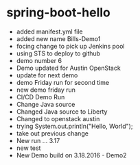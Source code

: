 # spring-boot-hello
* added manifest.yml file
* added new name Bills-Demo1
* focing change to pick up Jenkins pool
* using STS to deploy to github
* demo number 6
* Demo updated for Austin OpenStack
* update for next demo
* demo Friday run for second time
* new demo friday run
* CI/CD Demo Run 
* Change Java source
* Changed Java source to Liberty
* Changed to openstack austin 
* trying System.out.println("Hello, World"); 
* take out previous change
* New run ... 3.17
* new test
* New Demo build on 3.18.2016 - Demo2